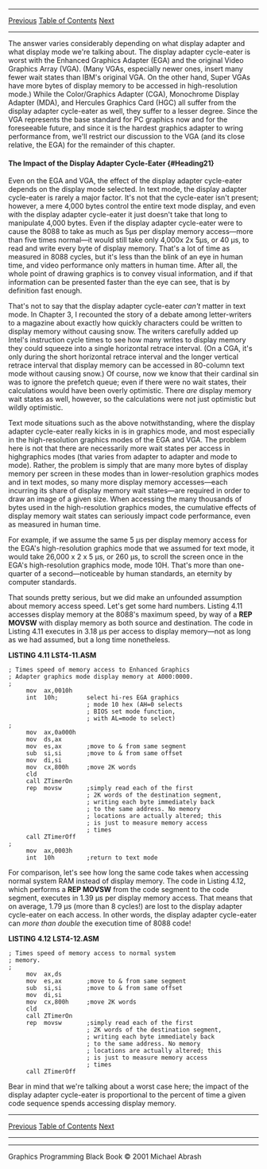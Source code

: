   ------------------------ --------------------------------- --------------------
  [Previous](04-08.html)   [Table of Contents](index.html)   [Next](04-10.html)
  ------------------------ --------------------------------- --------------------

The answer varies considerably depending on what display adapter and
what display mode we're talking about. The display adapter cycle-eater
is worst with the Enhanced Graphics Adapter (EGA) and the original Video
Graphics Array (VGA). (Many VGAs, especially newer ones, insert many
fewer wait states than IBM's original VGA. On the other hand, Super VGAs
have more bytes of display memory to be accessed in high-resolution
mode.) While the Color/Graphics Adapter (CGA), Monochrome Display
Adapter (MDA), and Hercules Graphics Card (HGC) all suffer from the
display adapter cycle-eater as well, they suffer to a lesser degree.
Since the VGA represents the base standard for PC graphics now and for
the foreseeable future, and since it is the hardest graphics adapter to
wring performance from, we'll restrict our discussion to the VGA (and
its close relative, the EGA) for the remainder of this chapter.

#### The Impact of the Display Adapter Cycle-Eater {#Heading21}

Even on the EGA and VGA, the effect of the display adapter cycle-eater
depends on the display mode selected. In text mode, the display adapter
cycle-eater is rarely a major factor. It's not that the cycle-eater
isn't present; however, a mere 4,000 bytes control the entire text mode
display, and even with the display adapter cycle-eater it just doesn't
take that long to manipulate 4,000 bytes. Even if the display adapter
cycle-eater were to cause the 8088 to take as much as 5µs per display
memory access—more than five times normal—it would still take only
4,000x 2x 5µs, or 40 µs, to read and write every byte of display memory.
That's a lot of time as measured in 8088 cycles, but it's less than the
blink of an eye in human time, and video performance only matters in
human time. After all, the whole point of drawing graphics is to convey
visual information, and if that information can be presented faster than
the eye can see, that is by definition fast enough.

That's not to say that the display adapter cycle-eater *can't* matter in
text mode. In Chapter 3, I recounted the story of a debate among
letter-writers to a magazine about exactly how quickly characters could
be written to display memory without causing snow. The writers carefully
added up Intel's instruction cycle times to see how many writes to
display memory they could squeeze into a single horizontal retrace
interval. (On a CGA, it's only during the short horizontal retrace
interval and the longer vertical retrace interval that display memory
can be accessed in 80-column text mode without causing snow.) Of course,
now we know that their cardinal sin was to ignore the prefetch queue;
even if there were no wait states, their calculations would have been
overly optimistic. There *are* display memory wait states as well,
however, so the calculations were not just optimistic but wildly
optimistic.

Text mode situations such as the above notwithstanding, where the
display adapter cycle-eater really kicks in is in graphics mode, and
most especially in the high-resolution graphics modes of the EGA and
VGA. The problem here is not that there are necessarily more wait states
per access in highgraphics modes (that varies from adapter to adapter
and mode to mode). Rather, the problem is simply that are many more
bytes of display memory per screen in these modes than in
lower-resolution graphics modes and in text modes, so many more display
memory accesses—each incurring its share of display memory wait
states—are required in order to draw an image of a given size. When
accessing the many thousands of bytes used in the high-resolution
graphics modes, the cumulative effects of display memory wait states can
seriously impact code performance, even as measured in human time.

For example, if we assume the same 5 µs per display memory access for
the EGA's high-resolution graphics mode that we assumed for text mode,
it would take 26,000 x 2 x 5 µs, or 260 µs, to scroll the screen once in
the EGA's high-resolution graphics mode, mode 10H. That's more than
one-quarter of a second—noticeable by human standards, an eternity by
computer standards.

That sounds pretty serious, but we did make an unfounded assumption
about memory access speed. Let's get some hard numbers. Listing 4.11
accesses display memory at the 8088's maximum speed, by way of a **REP
MOVSW** with display memory as both source and destination. The code in
Listing 4.11 executes in 3.18 µs per access to display memory—not as
long as we had assumed, but a long time nonetheless.

**LISTING 4.11 LST4-11.ASM**

    ; Times speed of memory access to Enhanced Graphics
    ; Adapter graphics mode display memory at A000:0000.
    ;
         mov  ax,0010h
         int  10h;        select hi-res EGA graphics
                          ; mode 10 hex (AH=0 selects
                          ; BIOS set mode function,
                          ; with AL=mode to select)
    ;
         mov  ax,0a000h
         mov  ds,ax
         mov  es,ax       ;move to & from same segment
         sub  si,si       ;move to & from same offset
         mov  di,si
         mov  cx,800h     ;move 2K words
         cld
         call ZTimerOn
         rep  movsw       ;simply read each of the first
                          ; 2K words of the destination segment,
                          ; writing each byte immediately back
                          ; to the same address. No memory
                          ; locations are actually altered; this
                          ; is just to measure memory access
                          ; times
         call ZTimerOff
    ;
         mov  ax,0003h
         int  10h         ;return to text mode

For comparison, let's see how long the same code takes when accessing
normal system RAM instead of display memory. The code in Listing 4.12,
which performs a **REP MOVSW** from the code segment to the code
segment, executes in 1.39 µs per display memory access. That means that
on average, 1.79 µs (more than 8 cycles!) are lost to the display
adapter cycle-eater on each access. In other words, the display adapter
cycle-eater can *more than double* the execution time of 8088 code!

**LISTING 4.12 LST4-12.ASM**

    ; Times speed of memory access to normal system
    ; memory.
    ;
         mov  ax,ds
         mov  es,ax       ;move to & from same segment
         sub  si,si       ;move to & from same offset
         mov  di,si
         mov  cx,800h     ;move 2K words
         cld
         call ZTimerOn
         rep  movsw       ;simply read each of the first
                          ; 2K words of the destination segment,
                          ; writing each byte immediately back
                          ; to the same address. No memory
                          ; locations are actually altered; this
                          ; is just to measure memory access
                          ; times
         call ZTimerOff

Bear in mind that we're talking about a worst case here; the impact of
the display adapter cycle-eater is proportional to the percent of time a
given code sequence spends accessing display memory.

  ------------------------ --------------------------------- --------------------
  [Previous](04-08.html)   [Table of Contents](index.html)   [Next](04-10.html)
  ------------------------ --------------------------------- --------------------

* * * * *

Graphics Programming Black Book © 2001 Michael Abrash

